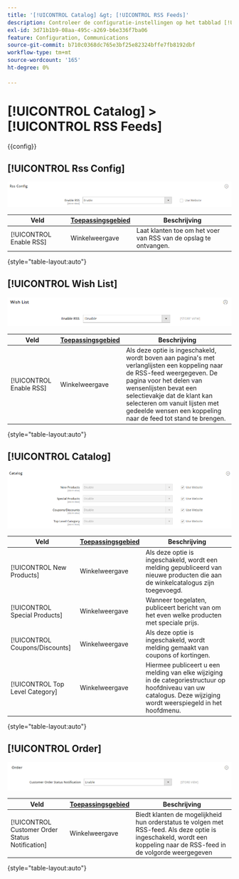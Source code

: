 ```yaml
---
title: '[!UICONTROL Catalog] &gt; [!UICONTROL RSS Feeds]'
description: Controleer de configuratie-instellingen op het tabblad [!UICONTROL Catalog] &gt; [!UICONTROL RSS Feeds] pagina van de Commerce Admin.
exl-id: 3d71b1b9-08aa-495c-a269-b6e336f7ba06
feature: Configuration, Communications
source-git-commit: b710c0368dc765e3bf25e82324bffe7fb8192dbf
workflow-type: tm+mt
source-wordcount: '165'
ht-degree: 0%

---
```


# [!UICONTROL Catalog] > [!UICONTROL RSS Feeds]

{{config}}

## [!UICONTROL Rss Config]

![RSS Config](./assets/rss-feeds-rss-config.png)<!-- zoom -->

<!-- [Rss Config](https://docs.magento.com/user-guide/marketing/rss-feed.html) -->

| Veld | [Toepassingsgebied](../../getting-started/websites-stores-views.md#scope-settings) | Beschrijving |
|--- |--- |--- |
| [!UICONTROL Enable RSS] | Winkelweergave | Laat klanten toe om het voer van RSS van de opslag te ontvangen. |

{style="table-layout:auto"}

## [!UICONTROL Wish List]

![Gewenste lijst](./assets/rss-feeds-wishlist.png)<!-- zoom -->

<!-- [Wish List](https://docs.magento.com/user-guide/marketing/wishlists.html) -->

| Veld | [Toepassingsgebied](../../getting-started/websites-stores-views.md#scope-settings) | Beschrijving |
|--- |--- |--- |
| [!UICONTROL Enable RSS] | Winkelweergave | Als deze optie is ingeschakeld, wordt boven aan pagina&#39;s met verlanglijsten een koppeling naar de RSS-feed weergegeven. De pagina voor het delen van wensenlijsten bevat een selectievakje dat de klant kan selecteren om vanuit lijsten met gedeelde wensen een koppeling naar de feed tot stand te brengen. |

{style="table-layout:auto"}

## [!UICONTROL Catalog]

![Catalogus](./assets/rss-feeds-catalog.png)<!-- zoom -->

<!-- [Catalog](https://docs.magento.com/user-guide/catalog/catalog-menu.html) -->

| Veld | [Toepassingsgebied](../../getting-started/websites-stores-views.md#scope-settings) | Beschrijving |
|--- |--- |--- |
| [!UICONTROL New Products] | Winkelweergave | Als deze optie is ingeschakeld, wordt een melding gepubliceerd van nieuwe producten die aan de winkelcatalogus zijn toegevoegd. |
| [!UICONTROL Special Products] | Winkelweergave | Wanneer toegelaten, publiceert bericht van om het even welke producten met speciale prijs. |
| [!UICONTROL Coupons/Discounts] | Winkelweergave | Als deze optie is ingeschakeld, wordt melding gemaakt van coupons of kortingen. |
| [!UICONTROL Top Level Category] | Winkelweergave | Hiermee publiceert u een melding van elke wijziging in de categoriestructuur op hoofdniveau van uw catalogus. Deze wijziging wordt weerspiegeld in het hoofdmenu. |

{style="table-layout:auto"}

## [!UICONTROL Order]

![Volgorde](./assets/rss-feeds-order.png)<!-- zoom -->

<!-- [Order](https://docs.magento.com/user-guide/sales/order-status-notification.html) -->

| Veld | [Toepassingsgebied](../../getting-started/websites-stores-views.md#scope-settings) | Beschrijving |
|--- |--- |--- |
| [!UICONTROL Customer Order Status Notification] | Winkelweergave | Biedt klanten de mogelijkheid hun orderstatus te volgen met RSS-feed. Als deze optie is ingeschakeld, wordt een koppeling naar de RSS-feed in de volgorde weergegeven |

{style="table-layout:auto"}

